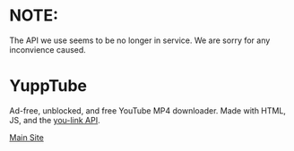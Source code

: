 
# NOTE:
The API we use seems to be no longer in service. We are sorry for any inconvience caused.

# YuppTube
Ad-free, unblocked, and free YouTube MP4 downloader.
Made with HTML, JS, and the [you-link API](https://you-link.herokuapp.com).


[Main Site](https://n0rmancodes.github.io/yupptube)
